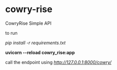 # cowry-rise
CowryRise Simple API


to run

*pip install -r requirements.txt*

**uvicorn --reload cowry_rise:app**

call the endpoint using *http://127.0.0.1:8000/cowry/*
